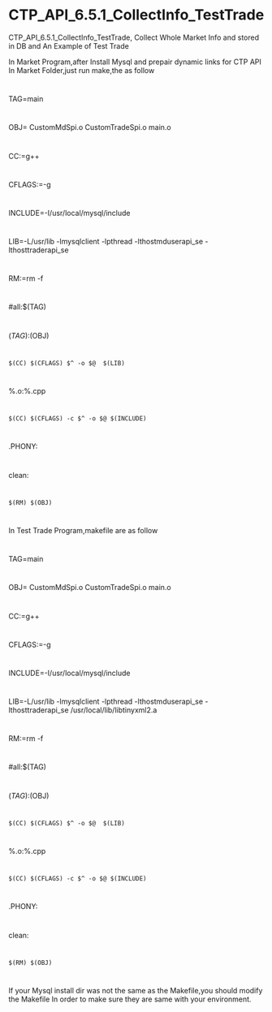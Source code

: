 # CTP_API_6.5.1_CollectInfo_TestTrade
CTP_API_6.5.1_CollectInfo_TestTrade, Collect Whole Market Info and stored in DB and An Example of Test Trade

In Market Program,after Install Mysql and prepair dynamic links for CTP API
In Market Folder,just run make,the as follow 
#
TAG=main
#
OBJ= CustomMdSpi.o CustomTradeSpi.o main.o
#
CC:=g++
#
CFLAGS:=-g
#
INCLUDE=-I/usr/local/mysql/include
#
LIB=-L/usr/lib -lmysqlclient -lpthread -lthostmduserapi_se -lthosttraderapi_se
#
RM:=rm -f
#
#all:$(TAG)
#
$(TAG):$(OBJ)
#
	$(CC) $(CFLAGS) $^ -o $@  $(LIB) 
#
%.o:%.cpp
#
	$(CC) $(CFLAGS) -c $^ -o $@ $(INCLUDE) 
#
.PHONY:
#
clean:
#
	$(RM) $(OBJ)
#
#
#
#

#
In Test Trade Program,makefile are as follow
#
TAG=main
#
OBJ= CustomMdSpi.o CustomTradeSpi.o  main.o
#
CC:=g++
#
CFLAGS:=-g
#
INCLUDE=-I/usr/local/mysql/include
#
LIB=-L/usr/lib -lmysqlclient -lpthread -lthostmduserapi_se -lthosttraderapi_se  /usr/local/lib/libtinyxml2.a
#
RM:=rm -f
#
#all:$(TAG)
#
$(TAG):$(OBJ)
#
	$(CC) $(CFLAGS) $^ -o $@  $(LIB)
#
%.o:%.cpp
#
	$(CC) $(CFLAGS) -c $^ -o $@ $(INCLUDE)
#
.PHONY:
#
clean:
#
	$(RM) $(OBJ)
#
#
#
If your Mysql install dir was not the same as the Makefile,you should modify the Makefile In order to make sure they are same with your environment.
#
